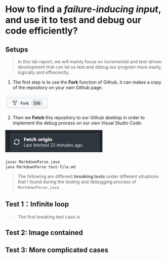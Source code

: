 # How to find a *failure-inducing input*, and use it to test and debug our code efficiently?
## Setups
> In this lab report, we will mainly focus on incremental and test-driven development that can let us test and debug our program more easily, logically and effieciently.

1. The first step is to use the **Fork** function of Github, it can makes a copy of the repository on your own Github page.

![Image1](Week4/Fork.jpg)

2. Then we **Fetch** this repository to our Github desktop in order to implement the debug process on our own Visual Studio Code:

![Image2](Week4/Fetch.jpg)
```
javac MarkdownParse.java
java MarkdownParse test-file.md
```

> The following are different **breaking tests** under different situations that I found during the testing and debugging process of `MarkdownParse.java`.

## Test 1：Infinite loop
> The first breaking test case is 

## Test 2: Image contained
>

## Test 3: More complicated cases
> 
